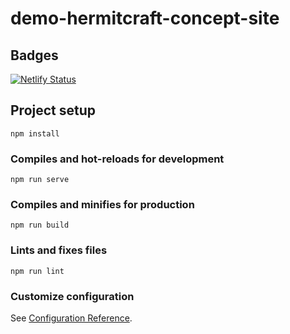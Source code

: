 # demo-hermitcraft-concept-site

## Badges
[![Netlify Status](https://api.netlify.com/api/v1/badges/97a117ef-c008-48ee-89d8-f443a687cf41/deploy-status)](https://app.netlify.com/sites/demo-hermitcraft-concept/deploys)

## Project setup
```
npm install
```

### Compiles and hot-reloads for development
```
npm run serve
```

### Compiles and minifies for production
```
npm run build
```

### Lints and fixes files
```
npm run lint
```

### Customize configuration
See [Configuration Reference](https://cli.vuejs.org/config/).
